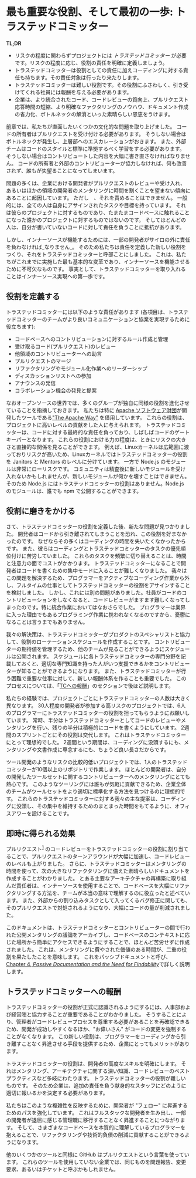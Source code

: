 # 最も重要な役割、そして最初の一歩: トラステッドコミッター

**TL;DR**

<!--
* For projects with any level of risk, you need to have a _Trusted Committer_. Define the role’s responsibilities clearly, based on the level of risk.
* Trusted Committers shift back and forth between coding and Trusted Committer responsibilities.
* The Trusted Committer role is difficult, and you need to reward those employees who deserve and accept the role.
* The rewards to the enterprise are great: better integrated code, better code reviews, faster pull request (PR) turnaround time, clearer knowledge for refactoring, more documentation with less pain, and bottleneck reduction.
-->
* リスクの程度に関わらずプロジェクトには _トラステッドコミッター_ が必要です。リスクの程度に応じ、役割の責任を明確に定義しましょう。
* トラステッドコミッターは役割としての責任に加えコーディングに対する責任も持ちます。その責任対象は行ったり来たりします。
* トラステッドコミッターは難しい役割です。その役割にふさわしく、引き受けてくれる社員には報酬を与える必要があります。
* 企業は、より統合されたコード、コードレビューの質向上、プルリクエスト応答時間の短縮、より明確なファクタリングのノウハウ、ドキュメント作成の省力化、ボトルネックの解消といった素晴らしい恩恵をうけます。

<!-- In the previous chapter, we described some of the cultural problems we’ve encountered. Codebase owners must accept pull requests, or they create bottlenecks and escalations up the management chain. External teams must learn and conform to the style and standards of the codebase to which they are contributing, or their contributions must be extensively rewritten. And when codebase owners and external contributors don’t work together, nothing gets better and everyone ends up discouraged. -->
前章では、私たちが直面したいくつかの文化的な問題を取り上げました。
コードの所有者はプルリクエストを受け付ける必要があります。
そうしない場合はボトルネックが発生し、上層部へのエスカレーションがおきます。
また、外部チームはコードのスタイルと標準に準拠するべく学習をする必要があります。
そうしない場合はコントリビュートした内容を大幅に書き直さなければなりません。
コードの所有者と外部のコントリビューターが協力しなければ、何も改善されず、誰もが失望ることになってしまいます。

<!-- Many of the problems stem from the fact that developers in the enterprise environment are often unwilling to dedicate time to reviewing and accepting pull requests or mentoring developers in other areas. And who can blame them? They typically have assigned tasks and goals that are specific to their own project, not to other projects that happen to touch their codebase. In addition, most people are disinclined to accept responsibility for something they have not written. -->
問題の多くは、企業における開発者がプルリクエストのレビューや受け入れ、あるいはほかの領域の開発者のメンタリングに時間を割くことを望まない傾向にあることに起因しています。
ただし　、それを責めることはできません。
一般的には、全ての人は自身にアサインされたタスクや目標を持っています。
それは彼らのプロジェクトに対するものであり、たまたまコードベースに触れることになった誰かのプロジェクトに対するものではないのです。
そしてほとんどの人は、自分が書いていないコードに対して責任を負うことに抵抗があります。

<!-- But, for InnerSource to work, some developers _must_ take on responsibilities outside of their silos, so we created a new role with defined responsibilities and called it the Trusted Committer (TC). This is the most fundamental change we have implemented so far, and it is crucial to making InnerSource work. In fact, it is step one in its implementation. -->
しかし、インナーソースが機能するためには、一部の開発者がサイロの外に責任を負わなければ_なりません_。
そのため私たちは責任を定義した新しい役割をつくり、それをトラステッドコミッターと呼部ことにしました。
これは、私たちがこれまでに実施した最も基本的な変革であり、インナーソースを機能させるために不可欠なものです。
事実として、トラステッドコミッターを取り入れることはインナーソース実現への第一歩です。

## 役割を定義する

<!-- The TC has the following list of responsibilities (each bullet point helps the TC’s team to better communicate and collaborate with other teams): -->
トラステッドコミッターには以下のような責任があります (各項目は、トラステッドコミッターのチームがより良いコミュニケーションと協業を実現するために役立ちます):

<!-- 
* Write and maintain the rules for contributing to the codebase
* Review incoming code (pull requests)
* Mentor contributors from other areas
* Merge pull requests
* Take the lead on refactoring and modularization
* Participate in discussion lists
* Send announcements
* Watch for and suggest opportunities for collaboration
-->
* コードベースへのコントリビューションに対するルール作成と管理
* 受け取るコード(プルリクエスト)のレビュー
* 他領域のコントリビューターへの助言
* プルリクエストのマージ
* リファクタリングやモジュール化作業へのリーダーシップ
* ディスカッションリストへの参加
* アナウンスの発信
* コラボレーション機会の発見と提案

<!-- We should point out that in the open source world, many groups have independently evolved a similar role. We specifically borrowed from [“The Apache Way”](http://theapacheway.com), a tool developed by the [Apache Software Foundation](https://www.apache.org). These roles are assigned to people who have shown a high level of dedication to a project. TCs are ultimately responsible for the codebase, and are often gatekeepers of the code. The level of power in these roles often has a direct relationship to the amount of risk. For example, the Linux kernel is widespread and high risk, so the Linux kernel has divided its version of the TC role into two levels, Janitors and Mentors. On the other hand, Node.js modules are very low risk. The community might not embrace a new module after vetting it, but new modules can’t break anything, so there is no TC role. Anyone can publish a Node.js module with npm. -->

なおオープンソースの世界では、多くのグループが独自に同様の役割を進化させていることを指摘しておきます。
私たちは特に [Apache ソフトウェア財団](https://www.apache.org)が開発したツールである["The Apache Way"](http://theapacheway.com) を借用しています。
これらの役割は、プロジェクトに高いレベルの貢献をした人に与えられます。
トラステッドコミッターは、コードに対する最終的な責任を負っており、しばしばコードのゲートキーパーとなります。
これらの役割における力の程度は、ときにリスクの大きさと直接的な関係を見ることができます。
例えば、Linuxカーネルは広範囲に渡っておりリスクが高いため、Linuxカーネルではトラステッドコミッターの役割を Janitors と Mentors のレベルに分けています。
一方で Node.js のモジュールは非常にローリスクです。
コミュニティは精査後に新しいモジュールを受け入れないかもしれませんが、新しいモジュールが何かを壊すことはできません。
そのため Node.js にはトラステッドコミッターの役割はありません。Node.js のモジュールは、誰でも npm で公開することができます。

## 役割に磨きをかける

<!-- After we had a defined role for the TC, we found a new problem: developers didn’t like the role, because they were afraid of getting too far away from the code; they didn’t want to lose coding time. They also struggled with prioritizing between coding and TC tasks. Plus, it was costly in time and attention for them to switch too frequently between those tasks. It made it difficult to get into the coding zone. To solve this issue, we considered removing programmers from active coding and assigning them the TC role as a full-time job. But this came with its own problem: we agreed that when people stop contributing code themselves, it becomes increasingly difficult for them to review code, especially integrations. Not to mention that it made programmers depressed because they would no longer be doing the kind of work they loved and entered the field to do. -->

さて、トラステッドコミッターの役割を定義した後、新たな問題が見つかりました。
開発者はコードから引き離されてしまうことを恐れ、この役割を好まなかったのです。
なぜならその多くはコーディングの時間を失いたくなかったからです。
また、彼らはコーディングとトラステッドコミッターのタスクの優先順位付けに苦労していました。
これらのタスクを頻繁に切り替えることは、時間と注意力の面でコストがかかります。
トラステッドコミッターになることで開発者はコードを書くための集中モードに入ることが難しくなりました。
我々はこの問題を解決するため、プログラマーをアクティブなコーディング作業から外し、フルタイムの仕事としてトラステッドコミッターの役割をアサインすることを検討しました。
しかし、これには別の問題がありました。社員がコードのコントリビューションをしなくなると、コードレビューがますます難しくなってしまったのです。特に統合作業においてはなおさらでした。
プログラマーは業界に入った理由でもあるプログラミング作業に携われなくなるのですから、憂鬱になることは言うまでもありません。

<!-- Our solution is to have the TCs work with the product specialists to create a rotation schedule for themselves. They publish their schedules for other teams to see, in order to manage contributor expectations. We also find it helpful to list each TC’s specialties in the schedule so that the contributors know when someone with the appropriate expertise will be available to help them. It was also important to create new reward structures for the difficult and critical work done by TCs, a process I’ll describe later in the section “[Rewarding TCs](#rewarding-tcs).” -->
我々の解決策は、トラステッドコミッターがプロダクトのスペシャリストと協力して、役割のローテーションスケジュールを作成することです。
コントリビューターの期待値を管理するため、他のチームが見ることができるようにスケジュールは公開されます。
スケジュールに各トラステッドコミッターの専門分野を記載しておくと、適切な専門知識を持った人がいつ支援できるかをコントリビューターが知ることができるようになります。
また、トラステッドコミッターが行う困難で重要な仕事に対して、新しい報酬体系を作ることも重要でした。
このプロセスについては、「[TCへの報酬](#rewarding-tcs)」のセクションで後ほど説明します。

<!-- In our experience, the number of TCs per project varies greatly. In a high-risk project with about 30 developers, we ask that six programmers be assigned to the TC role. At any one time, half of them actively work in the TC role, reviewing code and mentoring, while the other half actively code. They switch roles at the end of every two-week sprint. This has been ideal for the TCs, because two weeks is a good solid length of time to either really get into coding, or to settle into mentoring and documentation. -->
私たちの経験では、プロジェクトごとにトラステッドコミッターの人数は大きく異なります。
30人程度の開発者が参加する高リスクのプロジェクトでは、6人のプログラマーにトラステッドコミッターの役割を担ってもらうようにお願いしています。
常時、半分はトラステッドコミッターとしてコードのレビューやメンタリングを行い、残りの半分は積極的にコードを書くようにしています。
2週間のスプリントごとにその役割は交代します。
これはトラステッドコミッターにとって理想的でした。
2週間という期間は、コーディングに没頭するにも、メンタリングや文書作成に専念するにも、ちょうど良い長さだからです。

<!-- In our lower-risk projects like tooling, a single TC works on 10 repos or more. Most developers are very eager to mentor contributors on their toolsets. This is ideal for helping teams across enterprises figure out how to better standardize their toolsets because everyone is welcome to contribute. The main suggestion we have for those TCs is to have office hours so that they can maintain blocks of time to get (and stay) in the coding zone. -->
ツール開発のようなリスクの比較的低いプロジェクトでは、1人のトラステッドコミッターが10個以上のリポジトリで作業します。
ほとんどの開発者は、自分の開発したツールセットに関するコントリビューターへのメンタリングにとても熱心です。
このようなツーリングには誰もが気軽に貢献できるため、企業全体のチームがツールセットをより適切に標準化する方法を見つけるのに理想的です。
これらのトラステッドコミッターに対する我々の主な提案は、コーディングに没頭し、その集中を維持するためのまとまった時間をもてるように、オフィスアワーを設けることです。

## 即時に得られる効果

<!-- Assigning the code reviews of PRs<sup>[1](#annotation-1)</sup> to the TC role greatly accelerated the turnaround on the PRs and increased the level of code reviews. Plus, we found that TCs used their mentoring time to create some wonderful documentation for the next big refactor of code. The lead for one of the major architectural reworks said that using InnerSource helped his team really understand how to significantly refactor the codebase. It also greatly decreased the amount of interrupt-driven coding from external bug fixes because those were also addressed in the bug fix PRs. -->
プルリクエスト<sup>[1](#annotation-1)</sup> のコードレビューをトラステッドコミッターの役割に割り当てることで、プルリクエストのターンアラウンドが大幅に加速し、コードレビューのレベルも上がりました。
さらに、トラステッドコミッターはメンタリングの時間を使って、次の大きなリファクタリングに備えた素晴らしいドキュメントを作成することがわかりました。
とある主要なアーキテクチャの再構築に取り組んだ責任者は、インナーソースを使用することで、コードベースを大幅にリファクタリングする方法を、チームが本当の意味で理解するのに役立ったと述べています。
また、外部からの割り込みタスクとして入ってくるバグ修正に関しても、そのプルリクエストで対処されるようになり、大幅にコードの量が削減されました。

<!-- The documentation was created semi-painlessly by archiving public mentorship discussions between the TCs and contributors, and making them easily accessible in a context-relevant location in the codebase itself. This meant that the time spent on mentoring, valuable in and of itself, served double duty. We call this passive documentation, and we discuss it in more depth in [Chapter 4, _Passive Documentation and the Need for Findability_](/chapter-4#passive_documentation_and_the_need_for_f). -->
このドキュメントは、トラステッドコミッターとコントリビューターの間で行われた公開メンタリングの議論をアーカイブし、コードベースのコンテキストに応じた場所から簡単にアクセスできるようにすることで、ほとんど苦労せずに作成されました。
これは、メンタリングに費やされた価値のある時間が、二重の役割を果たしたことを意味します。
これをパッシブドキュメントと呼び、[Chapter 4, _Passive Documentation and the Need for Findability_](/chapter-4#passive_documentation_and_the_need_for_f)で詳しく説明します。

## トラステッドコミッターへの報酬

<!-- We found it important to work with HR and management to ensure the TC role is recognized formally. This solves two problems: development wins because they are reassured that management must respect the code review process, and no more Big Cheeses forcing code changes! The enterprise wins because the new role gives a path to promote programmers without taking them away from coding, which is what they do best and often love the most. -->
トラステッドコミッターの役割が正式に認識されるようにするには、人事部および経営陣と協力することが重要であることがわかりました。
そうすることにより、管理者がコードレビュープロセスを尊重する必要があることを再確認できるため、開発が成功しやすくなるほか、"お偉いさん" がコードの変更を強制することがなくなります。
この新しい役割は、プログラマーをコーディングから引き離すことなく昇進させる手段を提供するため、企業にとってもメリットがあります。

<!-- The TC role illuminates a developer’s advanced skills in mentoring, deep knowledge of architecture, and best code-review practices. We have found the TC role to be a difficult one, and companies need to determine how to properly reward those dedicated staff that take on the additional responsibilities. -->
トラステッドコミッターの役割は、開発者の高度なスキルを明確にします。
それはメンタリング、アーキテクチャに関する深い知識、コードレビューのベストプラクティスなど多岐にわたります。
トラステッドコミッターの役割が難しいものです。
そのため企業は、追加の責任を負う献身的なスタッフにどのように適切に報いるかを決定する必要があります。

<!-- We are enhancing our promotion path to Fellow for developers to reflect this complexity. This allows us to reward the “full-stack” developers we are creating and allows promotion without having to move to management roles that some developers find to be tedious. We get to keep the programmers that really understand the various codebases and encourage them to help refactor and reduce technical debt. -->
私たちはこのような複雑性を反映するために、開発者が "フェロー" に昇進するためのパスを強化しています。
これはフルスタックな開発者を生み出し、一部の開発者が退屈に感じる管理職に移行することなく昇進することにつながります。
そして、さまざまなコードベースを本質的に理解しているプログラマーを抱えることで、リファクタリングや技術的負債の削減に貢献することができるようになります。

<!-- <sup><span id="annotation-1">1</span></sup> GitHub uses the term PR, as do several other tools. Companies not using these tools might call the same thing problem reports, change requests, or tickets. -->
他のいくつかのツールと同様に GitHub はプルリクエストという言葉を使っています。
これらのツールを使用していない企業では、同じものを問題報告、変更要求、あるいはチケットと呼ぶかもしれません。
